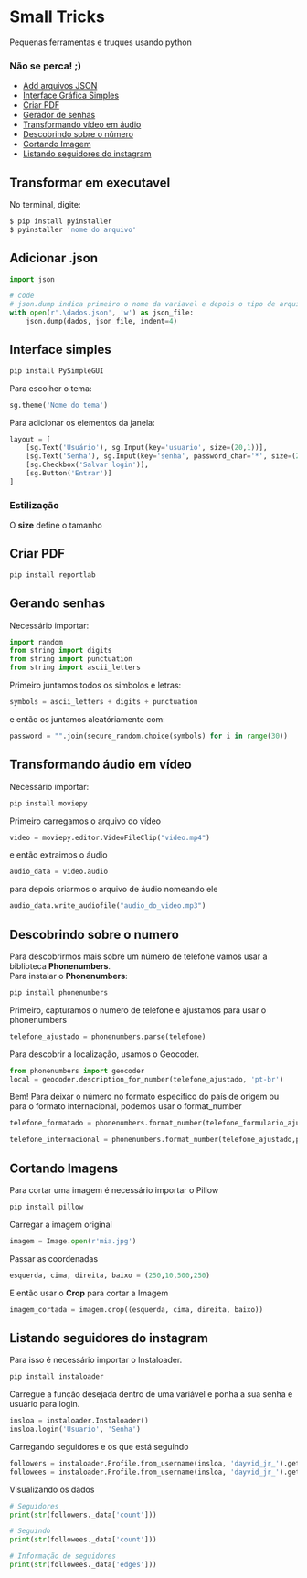 # Small Tricks
Pequenas ferramentas e truques usando python

### Não se perca! ;)
<ul>
    <li>
        <a href="#json">Add arquivos JSON</a>
    </li>
    <li>
        <a href="#interface">Interface Gráfica Simples</a>
    </li>
    <li>
        <a href="#pdf">Criar PDF</a>
    </li>
    <li>
        <a href="#gerandoSenhas">Gerador de senhas</a>
    </li>
    <li>
        <a href="#audioemvideo">Transformando vídeo em áudio</a>
    </li>
    <li>
        <a href="#aboutNumber">Descobrindo sobre o número</a>
    </li>
    <li>
        <a href="#cutImage">Cortando Imagem</a>
    </li>
    <li>
        <a href="#instaFollwers">Listando seguidores do instagram</a>
    </li>
</ul>


## Transformar em executavel
No terminal, digite:
````bash
$ pip install pyinstaller
$ pyinstaller 'nome do arquivo'
````

## <div name='json'>Adicionar .json</div>
````py
import json

# code
# json.dump indica primeiro o nome da variavel e depois o tipo de arquivo em quserá transformada
with open(r'.\dados.json', 'w') as json_file:
    json.dump(dados, json_file, indent=4)

````

## <div name='interface'>Interface simples</div>
````bash
pip install PySimpleGUI
````

Para escolher o tema:<br>
````py
sg.theme('Nome do tema')
````

Para adicionar os elementos da janela:
````py
layout = [
    [sg.Text('Usuário'), sg.Input(key='usuario', size=(20,1))],
    [sg.Text('Senha'), sg.Input(key='senha', password_char='*', size=(20,1))],
    [sg.Checkbox('Salvar login')],
    [sg.Button('Entrar')]
]
````


### Estilização
O **size** define o tamanho 



## <div name='pdf'>Criar PDF</div>
````bash
pip install reportlab
````

## <div name='gerandoSenhas'>Gerando senhas</div>
Necessário importar:
````py
import random
from string import digits
from string import punctuation
from string import ascii_letters
````

Primeiro juntamos todos os simbolos e letras:
````py
symbols = ascii_letters + digits + punctuation
````

e então os juntamos aleatóriamente com:
````py
password = "".join(secure_random.choice(symbols) for i in range(30)) 
````

## <div name='audioemvideo'>Transformando áudio em vídeo</div>
Necessário importar:
````bash
pip install moviepy
````

Primeiro carregamos o arquivo do vídeo
````py
video = moviepy.editor.VideoFileClip("video.mp4")
````

e então extraimos o áudio
````py
audio_data = video.audio
````

para depois criarmos o arquivo de áudio nomeando ele
````py
audio_data.write_audiofile("audio_do_video.mp3")
````

## <div name='aboutNumber'>Descobrindo sobre o numero</div>
Para descobrirmos mais sobre um número de telefone vamos usar a biblioteca **Phonenumbers**.<br>
Para instalar o **Phonenumbers**:
````bash
pip install phonenumbers
````

Primeiro, capturamos o numero de telefone e ajustamos para usar o phonenumbers
````py
telefone_ajustado = phonenumbers.parse(telefone)
````

Para descobrir a localização, usamos o Geocoder.
````py
from phonenumbers import geocoder
local = geocoder.description_for_number(telefone_ajustado, 'pt-br')
````

Bem! Para deixar o número no formato especifico do país de origem ou para o formato internacional, podemos usar o format_number
````py
telefone_formatado = phonenumbers.format_number(telefone_formulario_ajustado,phonenumbers.PhoneNumberFormat.NATIONAL)

telefone_internacional = phonenumbers.format_number(telefone_ajustado,phonenumbers.PhoneNumberFormat.INTERNATIONAL)
````


## <div name="cutImage">Cortando Imagens</div>
Para cortar uma imagem é necessário importar o Pillow
````bash
pip install pillow
````

Carregar a imagem original
````py
imagem = Image.open(r'mia.jpg')
````

Passar as coordenadas
````py
esquerda, cima, direita, baixo = (250,10,500,250)
````

E então usar o **Crop** para cortar a Imagem
````py
imagem_cortada = imagem.crop((esquerda, cima, direita, baixo))
````


## <div name="instaFollwers">Listando seguidores do instagram</div>

Para isso é necessário importar o Instaloader.<br>
````bash
pip install instaloader
````

Carregue a função desejada dentro de uma variável e ponha a sua senha e usuário para login.

````py
insloa = instaloader.Instaloader()
insloa.login('Usuario', 'Senha')
````

Carregando seguidores e os que está seguindo
````py
followers = instaloader.Profile.from_username(insloa, 'dayvid_jr_').get_followers()
followees = instaloader.Profile.from_username(insloa, 'dayvid_jr_').get_followees()
````

Visualizando os dados
````py
# Seguidores
print(str(followers._data['count']))

# Seguindo
print(str(followees._data['count']))

# Informação de seguidores
print(str(followees._data['edges']))
````